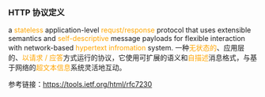 ### HTTP 协议定义

a <label style="color:orange">stateless</label> application-level <label style="color:orange">requst/response </label>protocol that uses extensible semantics and <label style="color:orange">self-descriptive </label>message payloads for flexible interaction with network-based <label style="color:orange">hypertext infromation</label> system.
一种<label style="color:orange">无状态的</label>、应用层的、<label style="color:orange">以请求 / 应答</label>方式运行的协议，它使用可扩展的语义和<label style="color:orange">自描述</label>消息格式，与基于网络的<label style="color:orange">超文本信息</label>系统灵活地互动。

参考链接：https://tools.ietf.org/html/rfc7230



